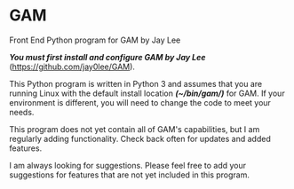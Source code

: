 # GAM
Front End Python program for GAM by Jay Lee

**_You must first install and configure GAM by Jay Lee_** (https://github.com/jay0lee/GAM).

This Python program is written in Python 3 and assumes that you are running Linux with the default install location **_(~/bin/gam/)_** for GAM. If your environment is different, you will need to change the code to meet your needs.

This program does not yet contain all of GAM's capabilities, but I am regularly adding functionality. Check back often for updates and added features.

I am always looking for suggestions. Please feel free to add your suggestions for features that are not yet included in this program.